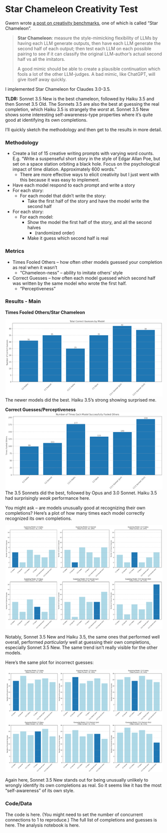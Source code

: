 # Star Chameleon Creativity Test

Gwern wrote [a post on creativity benchmarks](https://gwern.net/creative-benchmark), one of which is called “Star Chameleon”.

> **Star Chameleon**: measure the style-mimicking flexibility of LLMs by having each LLM generate outputs, then have each LLM generate the second half of each output; then test each LLM on each possible pairing to see if it can classify the original LLM-author’s actual second half vs all the imitators.
>
> A good mimic should be able to create a plausible continuation which fools a lot of the other LLM-judges. A bad mimic, like ChatGPT, will give itself away quickly.

I implemented Star Chameleon for Claudes 3.0-3.5.

**TLDR:** Sonnet 3.5 New is the best chameleon, followed by Haiku 3.5 and then Sonnet 3.5 Old. The Sonnets 3.5 are also the best at guessing the real completion, which Haiku 3.5 is strangely the *worst* at. Sonnet 3.5 New shows some interesting self-awareness-type properties where it’s quite good at identifying its own completions.

 I’ll quickly sketch the methodology and then get to the results in more detail.

### Methodology

* Create a list of 15 creative writing prompts with varying word counts. E.g. “Write a suspenseful short story in the style of Edgar Allan Poe, but set on a space station orbiting a black hole. Focus on the psychological impact of time dilation. Approximately 600 words.”
  * There are more effective ways to elicit creativity but I just went with this because it was easy to implement.
* Have each model respond to each prompt and write a story  
* For each story:  
  * For each model that didn’t write the story:  
    * Take the first half of the story and have the model write the second half  
* For each story:  
  * For each model:  
    * Show the model the first half of the story, and all the second halves  
      * (randomized order)  
    * Make it guess which second half is real

### Metrics

* Times Fooled Others – how often other models guessed your completion as real when it wasn’t  
  * “Chameleon-ness” – ability to imitate others’ style  
* Correct Guesses – how often each model guessed which second half was written by the same model who wrote the first half.  
  * “Perceptiveness”

### Results \- Main

**Times Fooled Others/Star Chameleon**

![image1](images/fooling.png)The newer models did the best. Haiku 3.5’s strong showing surprised me.

**Correct Guesses/Perceptiveness**  
![image2](images/guessing.png) 
The 3.5 Sonnets did the best, followed by Opus and 3.0 Sonnet. Haiku 3.5 had surprisingly *weak* performance here.

You might ask – are models unusually good at recognizing their own completions? Here’s a plot of how many times each model correctly recognized its own completions.

![image3](images/guessing_correct.png)

Notably, Sonnet 3.5 New and Haiku 3.5, the same ones that performed well overall, performed *particularly* well at guessing their own completions, especially Sonnet 3.5 New. The same trend isn’t really visible for the other models.

Here’s the same plot for incorrect guesses:

![image4](images/guessing_incorrect.png)

Again here, Sonnet 3.5 New stands out for being unusually unlikely to wrongly identify its own completions as real. So it seems like it has the most “self-awareness” of its own style.

### Code/Data

The code is here. (You might need to set the number of concurrent connections to 1 to reproduce.) The full list of completions and guesses is here. The analysis notebook is here.
